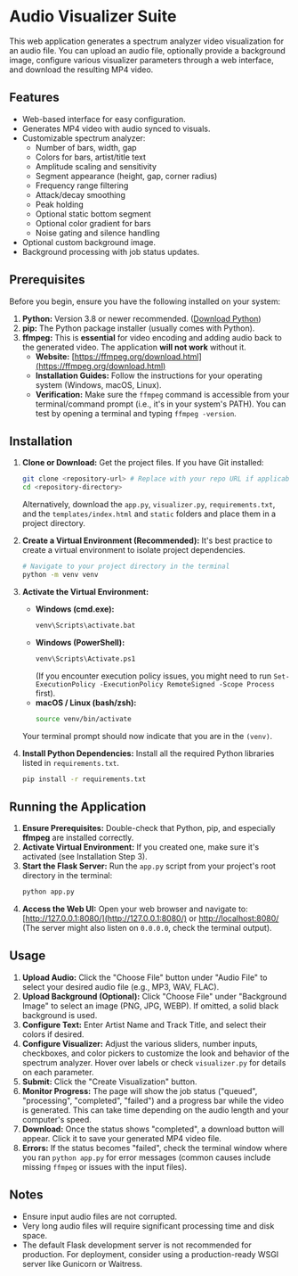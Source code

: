# Audio Visualizer Suite

This web application generates a spectrum analyzer video visualization for an audio file. You can upload an audio file, optionally provide a background image, configure various visualizer parameters through a web interface, and download the resulting MP4 video.

## Features

*   Web-based interface for easy configuration.
*   Generates MP4 video with audio synced to visuals.
*   Customizable spectrum analyzer:
    *   Number of bars, width, gap
    *   Colors for bars, artist/title text
    *   Amplitude scaling and sensitivity
    *   Segment appearance (height, gap, corner radius)
    *   Frequency range filtering
    *   Attack/decay smoothing
    *   Peak holding
    *   Optional static bottom segment
    *   Optional color gradient for bars
    *   Noise gating and silence handling
*   Optional custom background image.
*   Background processing with job status updates.

## Prerequisites

Before you begin, ensure you have the following installed on your system:

1.  **Python:** Version 3.8 or newer recommended. ([Download Python](https://www.python.org/downloads/))
2.  **pip:** The Python package installer (usually comes with Python).
3.  **ffmpeg:** This is **essential** for video encoding and adding audio back to the generated video. The application **will not work** without it.
    *   **Website:** [https://ffmpeg.org/download.html](https://ffmpeg.org/download.html)
    *   **Installation Guides:** Follow the instructions for your operating system (Windows, macOS, Linux).
    *   **Verification:** Make sure the `ffmpeg` command is accessible from your terminal/command prompt (i.e., it's in your system's PATH). You can test by opening a terminal and typing `ffmpeg -version`.

## Installation

1.  **Clone or Download:**
    Get the project files. If you have Git installed:
    ```bash
    git clone <repository-url> # Replace with your repo URL if applicable
    cd <repository-directory>
    ```
    Alternatively, download the `app.py`, `visualizer.py`, `requirements.txt`, and the `templates/index.html` and `static` folders and place them in a project directory.

2.  **Create a Virtual Environment (Recommended):**
    It's best practice to create a virtual environment to isolate project dependencies.
    ```bash
    # Navigate to your project directory in the terminal
    python -m venv venv
    ```

3.  **Activate the Virtual Environment:**
    *   **Windows (cmd.exe):**
        ```bash
        venv\Scripts\activate.bat
        ```
    *   **Windows (PowerShell):**
        ```bash
        venv\Scripts\Activate.ps1
        ```
        (If you encounter execution policy issues, you might need to run `Set-ExecutionPolicy -ExecutionPolicy RemoteSigned -Scope Process` first).
    *   **macOS / Linux (bash/zsh):**
        ```bash
        source venv/bin/activate
        ```
    Your terminal prompt should now indicate that you are in the `(venv)`.

4.  **Install Python Dependencies:**
    Install all the required Python libraries listed in `requirements.txt`.
    ```bash
    pip install -r requirements.txt
    ```

## Running the Application

1.  **Ensure Prerequisites:** Double-check that Python, pip, and especially **ffmpeg** are installed correctly.
2.  **Activate Virtual Environment:** If you created one, make sure it's activated (see Installation Step 3).
3.  **Start the Flask Server:**
    Run the `app.py` script from your project's root directory in the terminal:
    ```bash
    python app.py
    ```
4.  **Access the Web UI:**
    Open your web browser and navigate to:
    [http://127.0.0.1:8080/](http://127.0.0.1:8080/) or [http://localhost:8080/](http://localhost:8080/)
    (The server might also listen on `0.0.0.0`, check the terminal output).

## Usage

1.  **Upload Audio:** Click the "Choose File" button under "Audio File" to select your desired audio file (e.g., MP3, WAV, FLAC).
2.  **Upload Background (Optional):** Click "Choose File" under "Background Image" to select an image (PNG, JPG, WEBP). If omitted, a solid black background is used.
3.  **Configure Text:** Enter Artist Name and Track Title, and select their colors if desired.
4.  **Configure Visualizer:** Adjust the various sliders, number inputs, checkboxes, and color pickers to customize the look and behavior of the spectrum analyzer. Hover over labels or check `visualizer.py` for details on each parameter.
5.  **Submit:** Click the "Create Visualization" button.
6.  **Monitor Progress:** The page will show the job status ("queued", "processing", "completed", "failed") and a progress bar while the video is generated. This can take time depending on the audio length and your computer's speed.
7.  **Download:** Once the status shows "completed", a download button will appear. Click it to save your generated MP4 video file.
8.  **Errors:** If the status becomes "failed", check the terminal window where you ran `python app.py` for error messages (common causes include missing `ffmpeg` or issues with the input files).

## Notes

*   Ensure input audio files are not corrupted.
*   Very long audio files will require significant processing time and disk space.
*   The default Flask development server is not recommended for production. For deployment, consider using a production-ready WSGI server like Gunicorn or Waitress.
